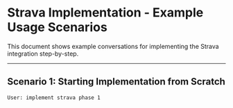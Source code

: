# Strava Implementation - Example Usage Scenarios

This document shows example conversations for implementing the Strava integration step-by-step.

---

## Scenario 1: Starting Implementation from Scratch

```
User: implement strava phase 1